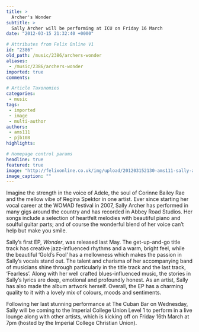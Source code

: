 ```yaml
---
title: >
  Archer's Wonder
subtitle: >
  Sally Archer will be performing at ICU on Friday 16 March
date: "2012-03-15 21:32:40 +0000"

# Attributes from Felix Online V1
id: "2386"
old_path: /music/2386/archers-wonder
aliases:
 - /music/2386/archers-wonder
imported: true
comments:

# Article Taxonomies
categories:
 - music
tags:
 - imported
 - image
 - multi-author
authors:
 - ams111
 - pjb108
highlights:

# Homepage control params
headline: true
featured: true
image: "http://felixonline.co.uk/img/upload/201203152130-ams111-sally-archer.jpg"
image_caption: ""
---
```


Imagine the strength in the voice of Adele, the soul of Corinne Bailey Rae and the mellow vibe of Regina Spektor in one artist. Ever since starting her vocal career at the WOMAD festival in 2007, Sally Archer has performed in many gigs around the country and has recorded in Abbey Road Studios. Her songs include a selection of heartfelt melodies with beautiful piano and soulful guitar parts; and of course the wonderful blend of her voice can’t help but make you smile.

Sally’s first EP, _Wonder_, was released last May. The get-up-and-go title track has creative jazz-influenced rhythms and a warm, bright feel, while the beautiful ‘Gold’s Fool’ has a mellowness which makes the passion in Sally’s vocals stand out. The talent and charisma of her accompanying band of musicians shine through particularly in the title track and the last track, ‘Fearless’. Along with her well crafted blues-influenced music, the stories in Sally’s lyrics are deep, emotional and profoundly honest. As an artist, Sally has also made the album artwork herself. Overall, the EP has a charming quality to it with a lovely mix of colours, moods and sentiments.

Following her last stunning performance at The Cuban Bar on Wednesday, Sally will be coming to the Imperial College Union Level 1 to perform in a live lounge along with other artists, which is kicking off on Friday 16th March at 7pm (hosted by the Imperial College Christian Union).
